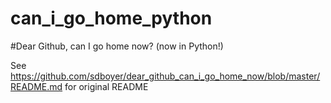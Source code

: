 can_i_go_home_python
====================

#Dear Github, can I go home now? (now in Python!)

See https://github.com/sdboyer/dear_github_can_i_go_home_now/blob/master/README.md for original README
